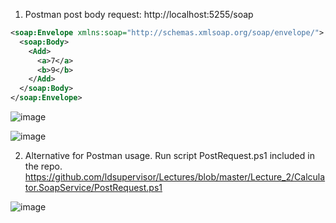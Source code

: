 1. Postman post body request: http://localhost:5255/soap
```xml
<soap:Envelope xmlns:soap="http://schemas.xmlsoap.org/soap/envelope/">
  <soap:Body>
    <Add>
      <a>7</a>
      <b>9</b>
    </Add>
  </soap:Body>
</soap:Envelope>
```

![image](https://github.com/user-attachments/assets/67430e46-5c5c-448d-bee5-661f4caff4b7)

![image](https://github.com/user-attachments/assets/006603c2-91c5-4234-8766-960b257103e4)

2. Alternative for Postman usage. Run script PostRequest.ps1 included in the repo. https://github.com/ldsupervisor/Lectures/blob/master/Lecture_2/Calculator.SoapService/PostRequest.ps1
   
![image](https://github.com/user-attachments/assets/ba9b9cbc-9cef-45d0-8e33-3ff0d3000723)

